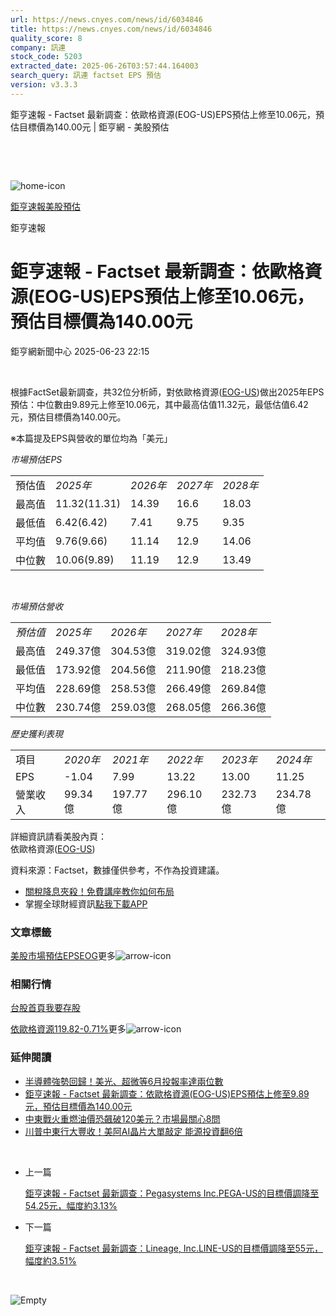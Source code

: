 ```yaml
---
url: https://news.cnyes.com/news/id/6034846
title: https://news.cnyes.com/news/id/6034846
quality_score: 8
company: 訊連
stock_code: 5203
extracted_date: 2025-06-26T03:57:44.164003
search_query: 訊連 factset EPS 預估
version: v3.3.3
---
```


鉅亨速報 - Factset 最新調查：依歐格資源(EOG-US)EPS預估上修至10.06元，預估目標價為140.00元 | 鉅亨網 - 美股預估

‌

‌

![home-icon](/assets/icons/breadCrumb/symbol-icon-home.svg)

[鉅亨速報](/news/cat/anue_live)[美股預估](/news/cat/us_forecast)

鉅亨速報

# 鉅亨速報 - Factset 最新調查：依歐格資源(EOG-US)EPS預估上修至10.06元，預估目標價為140.00元

鉅亨網新聞中心 2025-06-23 22:15

‌

根據FactSet最新調查，共32位分析師，對依歐格資源([EOG-US](https://invest.cnyes.com/usstock/detail/EOG))做出2025年EPS預估：中位數由9.89元上修至10.06元，其中最高估值11.32元，最低估值6.42元，預估目標價為140.00元。

※本篇提及EPS與營收的單位均為「美元」

*市場預估EPS*

|  |  |  |  |  |
| --- | --- | --- | --- | --- |
| 預估值 | *2025年* | *2026年* | *2027年* | *2028年* |
| 最高值 | 11.32(11.31) | 14.39 | 16.6 | 18.03 |
| 最低值 | 6.42(6.42) | 7.41 | 9.75 | 9.35 |
| 平均值 | 9.76(9.66) | 11.14 | 12.9 | 14.06 |
| 中位數 | 10.06(9.89) | 11.19 | 12.9 | 13.49 |

‌

*市場預估營收*

|  |  |  |  |  |
| --- | --- | --- | --- | --- |
| *預估值* | *2025年* | *2026年* | *2027年* | *2028年* |
| 最高值 | 249.37億 | 304.53億 | 319.02億 | 324.93億 |
| 最低值 | 173.92億 | 204.56億 | 211.90億 | 218.23億 |
| 平均值 | 228.69億 | 258.53億 | 266.49億 | 269.84億 |
| 中位數 | 230.74億 | 259.03億 | 268.05億 | 266.36億 |

*歷史獲利表現*

|  |  |  |  |  |  |
| --- | --- | --- | --- | --- | --- |
| 項目 | *2020年* | *2021年* | *2022年* | *2023年* | *2024年* |
| EPS | -1.04 | 7.99 | 13.22 | 13.00 | 11.25 |
| 營業收入 | 99.34億 | 197.77億 | 296.10億 | 232.73億 | 234.78億 |

詳細資訊請看美股內頁：  
依歐格資源([EOG-US](https://invest.cnyes.com/usstock/detail/EOG))

資料來源：Factset，數據僅供參考，不作為投資建議。

* [關稅降息夾殺！免費講座教你如何布局](https://events.cnyes.com/rsc2025H2-35584?utm_source=anue&utm_medium=usstocks_end)
* 掌握全球財經資訊[點我下載APP](http://www.cnyes.com/app/?utm_source=mweb&utm_medium=HamMenuBanner&utm_campaign=fixed&utm_content=entr)

### 文章標籤

[美股](https://news.cnyes.com/tag/美股 "美股")[市場預估](https://news.cnyes.com/tag/市場預估 "市場預估")[EPS](https://news.cnyes.com/tag/EPS "EPS")[EOG](https://news.cnyes.com/tag/EOG "EOG")更多![arrow-icon](/assets/icons/arrows/arrow-down.svg)

### 相關行情

[台股首頁](https://www.cnyes.com/twstock)[我要存股](https://supr.link/8OHaU)

[依歐格資源119.82-0.71%](https://invest.cnyes.com/usstock/detail/EOG)更多![arrow-icon](/assets/icons/arrows/arrow-down.svg)

### 延伸閱讀

* [半導體強勢回歸！美光、超微等6月投報率達兩位數](/news/id/6032581)
* [鉅亨速報 - Factset 最新調查：依歐格資源(EOG-US)EPS預估上修至9.89元，預估目標價為140.00元](/news/id/6032511)
* [中東戰火重燃油價恐飆破120美元？市場最關心8問](/news/id/6022925)
* [川普中東行大豐收！美阿AI晶片大單敲定 能源投資翻6倍](/news/id/5983151)

‌

* 上一篇

  [鉅亨速報 - Factset 最新調查：Pegasystems Inc.PEGA-US的目標價調降至54.25元，幅度約3.13%](/news/id/6034999)
* 下一篇

  [鉅亨速報 - Factset 最新調查：Lineage, Inc.LINE-US的目標價調降至55元，幅度約3.51%](/news/id/6034766)

‌

![Empty](/assets/icons/skeleton/empty-image.svg)

‌
